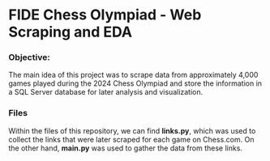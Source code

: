 # FIDE Chess Olympiad - Web Scraping and EDA

### Objective:
The main idea of this project was to scrape data from approximately 4,000 games played during the 2024 Chess Olympiad and store the information in a SQL Server database for later analysis and visualization.

### Files
Within the files of this repository, we can find **links.py**, which was used to collect the links that were later scraped for each game on Chess.com. On the other hand, **main.py** was used to gather the data from these links.





